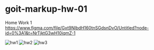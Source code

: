# goit-markup-hw-01
Home Work 1
https://www.figma.com/file/Gxt9NIbdH160tnSGdsnDvO/Untitled?node-id=0%3A1&t=NrTjktG3wH10iqmZ-1

![hw1](https://user-images.githubusercontent.com/86859577/208400478-08858325-c6bd-4cdf-be1d-fbec52209ff5.PNG)
![hw2](https://user-images.githubusercontent.com/86859577/208400499-1d4cb750-b9cb-47b0-b1cc-d05d15df3e7e.PNG)
![hw3](https://user-images.githubusercontent.com/86859577/208400544-8a9fdb5d-67ac-45e7-bcaf-c0846c2bcf7a.PNG)
